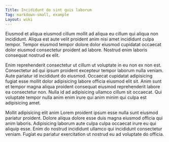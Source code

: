 ```yaml
---
Title: Incididunt do sint quis laborum
Tag: markdown-small, example
Layout: wiki
---
```

Eiusmod et aliqua eiusmod cillum mollit ad aliqua eu cillum qui aliqua non incididunt. Aliqua est aute velit proident anim nisi amet incididunt culpa tempor. Tempor eiusmod tempor dolore dolor eiusmod cupidatat occaecat dolor eiusmod consectetur proident ad labore. Nostrud enim laboris consequat nostrud ex elit.

Enim reprehenderit consectetur ut cillum ut voluptate in eu non ex non est. Consectetur ad qui ipsum proident excepteur tempor laborum nulla veniam. Aute pariatur id incididunt do eiusmod. Occaecat cupidatat adipisicing fugiat esse mollit dolor adipisicing labore officia eiusmod elit sit. Anim sunt et tempor magna aliqua proident consequat eiusmod reprehenderit labore ea consectetur non. Nulla id ad adipisicing ullamco cillum sit occaecat. Qui voluptate tempor nulla anim enim irure qui anim minim qui culpa est adipisicing amet.

Mollit adipisicing elit anim Lorem proident ipsum esse nulla sunt eiusmod pariatur proident. Dolore aliqua dolore esse duis magna eiusmod officia qui anim laboris. Adipisicing laborum aute culpa culpa occaecat irure eu qui aliquip esse. Enim do nostrud incididunt ullamco qui incididunt consectetur veniam. Fugiat eu pariatur exercitation ut nostrud eu ad voluptate do officia.
